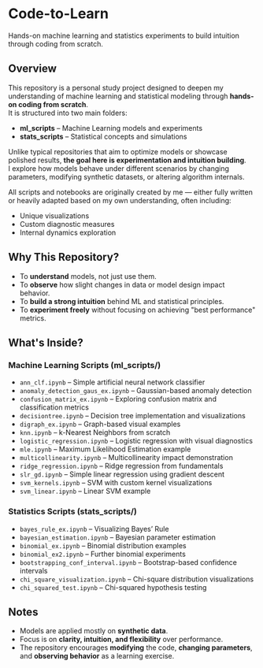 # Code-to-Learn

Hands-on machine learning and statistics experiments to build intuition through coding from scratch.

## Overview
This repository is a personal study project designed to deepen my understanding of machine learning and statistical modeling through **hands-on coding from scratch**.  
It is structured into two main folders:
- **ml_scripts** – Machine Learning models and experiments
- **stats_scripts** – Statistical concepts and simulations

Unlike typical repositories that aim to optimize models or showcase polished results, **the goal here is experimentation and intuition building**.  
I explore how models behave under different scenarios by changing parameters, modifying synthetic datasets, or altering algorithm internals.

All scripts and notebooks are originally created by me — either fully written or heavily adapted based on my own understanding, often including:
- Unique visualizations
- Custom diagnostic measures
- Internal dynamics exploration

## Why This Repository?
- To **understand** models, not just use them.
- To **observe** how slight changes in data or model design impact behavior.
- To **build a strong intuition** behind ML and statistical principles.
- To **experiment freely** without focusing on achieving "best performance" metrics.

## What's Inside?
### Machine Learning Scripts (ml_scripts/)
- `ann_clf.ipynb` – Simple artificial neural network classifier  
- `anomaly_detection_gaus_ex.ipynb` – Gaussian-based anomaly detection  
- `confusion_matrix_ex.ipynb` – Exploring confusion matrix and classification metrics  
- `decisiontree.ipynb` – Decision tree implementation and visualizations  
- `digraph_ex.ipynb` – Graph-based visual examples  
- `knn.ipynb` – k-Nearest Neighbors from scratch  
- `logistic_regression.ipynb` – Logistic regression with visual diagnostics  
- `mle.ipynb` – Maximum Likelihood Estimation example  
- `multicollinearity.ipynb` – Multicollinearity impact demonstration  
- `ridge_regression.ipynb` – Ridge regression from fundamentals  
- `slr_gd.ipynb` – Simple linear regression using gradient descent  
- `svm_kernels.ipynb` – SVM with custom kernel visualizations  
- `svm_linear.ipynb` – Linear SVM example  

### Statistics Scripts (stats_scripts/)
- `bayes_rule_ex.ipynb` – Visualizing Bayes’ Rule  
- `bayesian_estimation.ipynb` – Bayesian parameter estimation  
- `binomial_ex.ipynb` – Binomial distribution examples  
- `binomial_ex2.ipynb` – Further binomial experiments  
- `bootstrapping_conf_interval.ipynb` – Bootstrap-based confidence intervals  
- `chi_square_visualization.ipynb` – Chi-square distribution visualizations  
- `chi_squared_test.ipynb` – Chi-squared hypothesis testing  

## Notes
- Models are applied mostly on **synthetic data**.
- Focus is on **clarity, intuition, and flexibility** over performance.
- The repository encourages **modifying** the code, **changing parameters**, and **observing behavior** as a learning exercise.
